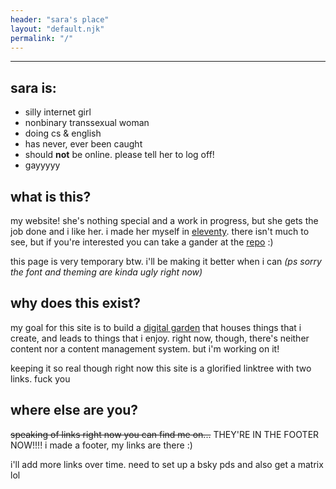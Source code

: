 ```yaml
---
header: "sara's place"
layout: "default.njk"
permalink: "/"
---
```


---

## sara is:
- silly internet girl
- nonbinary transsexual woman
- doing cs & english
- has never, ever been caught
- should **not** be online. please tell her to log off!
- gayyyyy

## what is this?

my website! she's nothing special and a work in progress, but she gets the job done and i like her. i made her myself in [eleventy](https://11ty.dev). there isn't much to see, but if you're interested you can take a gander at the [repo](https://github.com/sarasocial/sarasocial.github.io) :)

this page is very temporary btw. i'll be making it better when i can *(ps sorry the font and theming are kinda ugly right now)*

## why does this exist?

my goal for this site is to build a [digital garden](https://maggieappleton.com/garden-history) that houses things that i create, and leads to things that i enjoy. right now, though, there's neither content nor a content management system. but i'm working on it!

keeping it so real though right now this site is a glorified linktree with two links. fuck you

## where else are you?

~~speaking of links right now you can find me on...~~ THEY'RE IN THE FOOTER NOW!!!! i made a footer, my links are there :)

i'll add more links over time. need to set up a bsky pds and also get a matrix lol